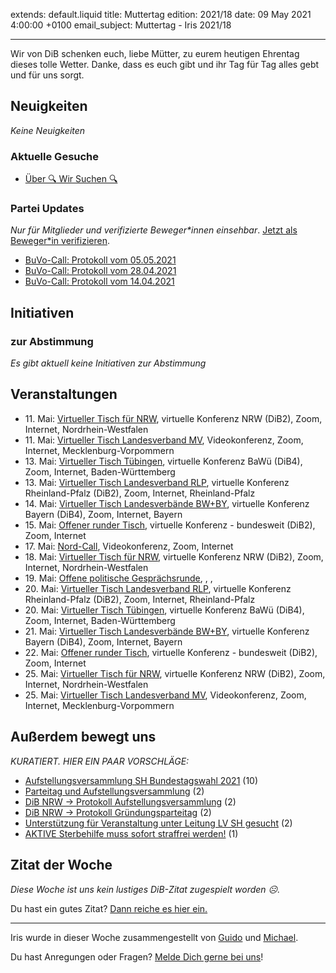 
extends: default.liquid
title: Muttertag
edition: 2021/18
date: 09 May 2021 4:00:00 +0100
email_subject: Muttertag - Iris 2021/18

---
Wir von DiB schenken euch, liebe Mütter, zu eurem heutigen Ehrentag dieses tolle Wetter. Danke, dass es euch gibt und ihr Tag für Tag alles gebt und für uns sorgt.

## Neuigkeiten

_Keine Neuigkeiten_

### Aktuelle Gesuche

 - [Über 🔍 Wir Suchen 🔍](https://marktplatz.dib.de/t/ueber-wir-suchen/8837)

### Partei Updates

_Nur für Mitglieder und verifizierte Beweger\*innen einsehbar_. [Jetzt als Beweger\*in verifizieren](https://dib.de/bewegerin-werden/).

 - [BuVo-Call: Protokoll vom 05.05.2021](https://marktplatz.dib.de/t/buvo-call-protokoll-vom-05-05-2021/37997)
 - [BuVo-Call: Protokoll vom 28.04.2021](https://marktplatz.dib.de/t/buvo-call-protokoll-vom-28-04-2021/37907)
 - [BuVo-Call: Protokoll vom 14.04.2021](https://marktplatz.dib.de/t/buvo-call-protokoll-vom-14-04-2021/37747)

## Initiativen

### zur Abstimmung
_Es gibt aktuell keine Initiativen zur Abstimmung_

## Veranstaltungen

 - 11.&nbsp;Mai: [Virtueller Tisch für NRW](https://dib.de/veranstaltungen/virtueller-tisch-landesverbaende-bwby-2021-05-11/), virtuelle Konferenz NRW (DiB2), Zoom, Internet, Nordrhein-Westfalen
 - 11.&nbsp;Mai: [Virtueller Tisch Landesverband MV](https://dib.de/veranstaltungen/mv-call-2021-05-11/), Videokonferenz, Zoom, Internet, Mecklenburg-Vorpommern
 - 13.&nbsp;Mai: [Virtueller Tisch Tübingen](https://dib.de/veranstaltungen/virtueller-tisch-tuebingen-2021-05-13/), virtuelle Konferenz BaWü (DiB4), Zoom, Internet, Baden-Württemberg
 - 13.&nbsp;Mai: [Virtueller Tisch Landesverband RLP](https://dib.de/veranstaltungen/virtueller-tisch-landesverband-rlp-2021-05-13/), virtuelle Konferenz Rheinland-Pfalz (DiB2), Zoom, Internet, Rheinland-Pfalz
 - 14.&nbsp;Mai: [Virtueller Tisch Landesverbände BW+BY](https://dib.de/veranstaltungen/virtueller-tisch-landesverbaende-bwby-2-2021-05-14/), virtuelle Konferenz Bayern (DiB4), Zoom, Internet, Bayern
 - 15.&nbsp;Mai: [Offener runder Tisch](https://dib.de/veranstaltungen/offener-runder-tisch-2021-05-15/), virtuelle Konferenz - bundesweit (DiB2), Zoom, Internet
 - 17.&nbsp;Mai: [Nord-Call](https://dib.de/veranstaltungen/nord-call-2021-05-17/), Videokonferenz, Zoom, Internet
 - 18.&nbsp;Mai: [Virtueller Tisch für NRW](https://dib.de/veranstaltungen/virtueller-tisch-landesverbaende-bwby-2021-05-18/), virtuelle Konferenz NRW (DiB2), Zoom, Internet, Nordrhein-Westfalen
 - 19.&nbsp;Mai: [Offene politische Gesprächsrunde](https://dib.de/veranstaltungen/offene-politische-gespraechsrunde-2021-05-19/), , , 
 - 20.&nbsp;Mai: [Virtueller Tisch Landesverband RLP](https://dib.de/veranstaltungen/virtueller-tisch-landesverband-rlp-2021-05-20/), virtuelle Konferenz Rheinland-Pfalz (DiB2), Zoom, Internet, Rheinland-Pfalz
 - 20.&nbsp;Mai: [Virtueller Tisch Tübingen](https://dib.de/veranstaltungen/virtueller-tisch-tuebingen-2021-05-20/), virtuelle Konferenz BaWü (DiB4), Zoom, Internet, Baden-Württemberg
 - 21.&nbsp;Mai: [Virtueller Tisch Landesverbände BW+BY](https://dib.de/veranstaltungen/virtueller-tisch-landesverbaende-bwby-2-2021-05-21/), virtuelle Konferenz Bayern (DiB4), Zoom, Internet, Bayern
 - 22.&nbsp;Mai: [Offener runder Tisch](https://dib.de/veranstaltungen/offener-runder-tisch-2021-05-22/), virtuelle Konferenz - bundesweit (DiB2), Zoom, Internet
 - 25.&nbsp;Mai: [Virtueller Tisch für NRW](https://dib.de/veranstaltungen/virtueller-tisch-landesverbaende-bwby-2021-05-25/), virtuelle Konferenz NRW (DiB2), Zoom, Internet, Nordrhein-Westfalen
 - 25.&nbsp;Mai: [Virtueller Tisch Landesverband MV](https://dib.de/veranstaltungen/mv-call-2021-05-25/), Videokonferenz, Zoom, Internet, Mecklenburg-Vorpommern

 
## Außerdem bewegt uns

_KURATIERT. HIER EIN PAAR VORSCHLÄGE:_
 - [Aufstellungsversammlung SH Bundestagswahl 2021](https://marktplatz.dib.de/t/aufstellungsversammlung-sh-bundestagswahl-2021/37969) (10)
 - [Parteitag und Aufstellungsversammlung](https://marktplatz.dib.de/t/parteitag-und-aufstellungsversammlung/37988) (2)
 - [DiB NRW -&gt; Protokoll Aufstellungsversammlung](https://marktplatz.dib.de/t/dib-nrw-protokoll-aufstellungsversammlung/37921) (2)
 - [DiB NRW -&gt; Protokoll Gründungsparteitag](https://marktplatz.dib.de/t/dib-nrw-protokoll-gruendungsparteitag/37920) (2)
 - [Unterstützung für Veranstaltung unter Leitung LV SH gesucht](https://marktplatz.dib.de/t/unterstuetzung-fuer-veranstaltung-unter-leitung-lv-sh-gesucht/37995) (2)
 - [AKTIVE Sterbehilfe muss sofort straffrei werden!](https://marktplatz.dib.de/t/aktive-sterbehilfe-muss-sofort-straffrei-werden/37990) (1)

 

## Zitat der Woche
_Diese Woche ist uns kein lustiges DiB-Zitat zugespielt worden ☹._

Du hast ein gutes Zitat? [Dann reiche es hier ein.](https://marktplatz.dib.de/t/fortsetzung-lustige-dib-zitate/24431)


---

Iris wurde in dieser Woche zusammengestellt von [Guido](https://marktplatz.dib.de/u/Guido/) und [Michael](https://marktplatz.dib.de/u/MichaelVoss/).

Du hast Anregungen oder Fragen? [Melde Dich gerne bei uns](https://marktplatz.dib.de/t/neu-iris-die-woechtliche-zusammenfasssung-zum-sonntagsbrunch/10990)!

